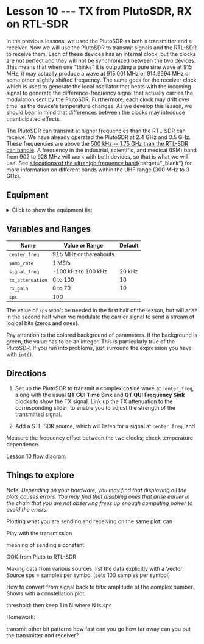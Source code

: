 # Lesson 10 --- TX from PlutoSDR, RX on RTL-SDR

In the previous lessons, we used the PlutoSDR as both a transmitter and a receiver. Now we will use the PlutoSDR to transmit signals and the RTL-SDR to receive them. Each of these devices has an internal clock, but the clocks are not perfect and they will not be synchronized between the two devices. This means that when one "thinks" it is outputting a pure sine wave at 915 MHz, it may actually produce a wave at 915.001 MHz or 914.9994 MHz or some other slightly shifted frequency. The same goes for the receiver clock which is used to generate the local oscillator that beats with the incoming signal to generate the difference-frequency signal that actually carries the modulation sent by the PlutoSDR. Furthermore, each clock may drift over time, as the device's temperature changes. As we develop this lesson, we should bear in mind that differences between the clocks may introduce unanticipated effects.

The PlutoSDR can transmit at higher frequencies than the RTL-SDR can receive. We have already operated the PlutoSDR at 2.4 GHz and 3.5 GHz. These frequencies are above the [500 kHz -- 1.75 GHz than the RTL-SDR can handle](https://www.rtl-sdr.com/about-rtl-sdr/). A frequency in the industrial, scientific, and medical (ISM) band from 902 to 928 MHz will work with both devices, so that is what we will use. See [allocations of the ultrahigh frequency band](https://en.wikipedia.org/wiki/Ultra_high_frequency){:target="_blank"} for more information on different bands within the UHF range (300 MHz to 3 GHz).


## Equipment

<details>
<summary markdown='span'> Click to show the equipment list </summary>
- Analog devices ADALM-PLUTO software-defined radio 
{:refdef: style="text-align: center;"}
![Analog devices ADALM-PLUTO software-defined radio](figs/ADALM-Pluto.jpg)
{: refdef}
- RTL-SDR

{:refdef: style="text-align: center;"}
![blah](figs/RTL-SDR.png)
{: refdef}

</details>


## Variables and Ranges

| Name             | Value or Range         | Default   |
| ---------------  | -------------------    | --------- |
| `center_freq`    | 915 MHz or thereabouts |           |
| `samp_rate`      | 1 MS/s                 |           |
| `signal_freq`    | -100 kHz to 100 kHz    | 20 kHz    |
| `tx_attenuation` | 0 to 100               | 10        |
| `rx_gain`        | 0 to 70                | 10        |
| `sps`            | 100                    |           |

The value of `sps` won't be needed in the first half of the lesson, but will arise in the second half when we modulate the carrier signal to send a stream of logical bits (zeros and ones).

Pay attention to the colored background of parameters. If the background is green, the value has to be an integer. This is particularly true of the PlutoSDR. If you run into problems, just surround the expression you have with `int()`.

## Directions

1. Set up the PlutoSDR to transmit a complex cosine wave at `center_freq`, along with the usual **QT GUI Time Sink** and **QT QUI Frequency Sink** blocks to show the TX signal. Link up the TX attenuation to the corresponding slider, to enable you to adjust the strength of the transmitted signal.

2. Add a STL-SDR source, which will listen for a signal at `center_freq`, and 



Measure the frequency offset between the two clocks; check temperature dependence.



[Lesson 10 flow diagram](figs/lesson10-flowdiagram.png)

## Things to explore

Note: *Depending on your hardware, you may find that displaying all the plots causes errors. You may find that disabling ones that arise earlier in the chain that you are not observing frees up enough computing power to avoid the errors.*

Plotting what you are sending and receiving on the same plot: can 

Play with the transmission

meaning of sending a constant

OOK from Pluto to RTL-SDR

Making data from various sources: list the data explicitly with a Vector Source
sps = samples per symbol (sets 100 samples per symbol)

How to convert from signal back to bits: amplitude of the complex number. Shows with a constellation plot.

threshold: then keep 1 in N where N is sps

Homework:

transmit other bit patterns
how fast can you go
how far away can you put the transmitter and receiver?